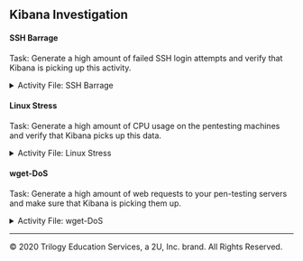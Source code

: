 ## Kibana Investigation

#### SSH Barrage

Task: Generate a high amount of failed SSH login attempts and verify that Kibana is picking up this activity.

<details>
<summary> Activity File: SSH Barrage </summary>

---

We can easily do this by trying to SSH to a web machine from our jump box directly without using the Ansible container. 

1. Start by logging into your jump-box. 

2.  Run the failed SSH command in a loop to generate failed login log entries.

        - while :; do ssh -T ansible@10.0.0.5; done
    
    ![sshjustoneserver](https://user-images.githubusercontent.com/77551247/123014694-c80f5280-d394-11eb-866c-6ba1a6179fde.PNG)


3. Search through the logs in Kibana to locate your generated failed login attempts.

   ![Log Stream Live - SSH Fail](https://user-images.githubusercontent.com/77551247/123014105-829e5580-d393-11eb-808d-78121c9ec405.PNG)

        
**Bonus**: Create a nested loop that generates SSH login attempts across all three of your VM's:
        
        - while :; do ssh -T ansible@10.0.0.5 | ssh -T ansible@10.0.0.6 | ssh -T ansible@10.0.0.10; done
         
![SSHfailloginloop](https://user-images.githubusercontent.com/77551247/123013886-0dcb1b80-d393-11eb-84e2-e2fe3df17065.png)


          


</details>

#### Linux Stress

Task: Generate a high amount of CPU usage on the pentesting machines and verify that Kibana picks up this data.

<details>

<summary> Activity File: Linux Stress </summary>

---

#### Notes

1. From your jump box, start up your Ansible container and attach to it.

2. SSH from your Ansible container to one of your WebVM's.

3. Run `sudo apt install stress` to install the stress program.

4. Run `sudo stress --cpu 1` and allow `stress` to run for a few minutes. 
![web1stress](https://user-images.githubusercontent.com/77551247/123016094-de6add80-d397-11eb-971b-115104d81860.PNG)

5. View the Metrics page for that VM in Kibana.  What indicates that CPU usage increased?
        
  - Here are our results for Webserver1:
    ![stressnapshotwebserver1](https://user-images.githubusercontent.com/77551247/123018380-723ea880-d39c-11eb-8473-4f3897a8be7f.PNG)
    
    As we can see by running `sudo stress --cpu 1` there is significant stress placed on the overall CPU usage, reaching its maximum. We can also observe a notable spike in the Load for the webserver as well. 


6. Run the `stress` program on all three of your VMs and take screenshots of the data generated on the Metrics page of Kibana.
  - Running the same test on our other web servers, we see the same results replicated regarding the CPU usage and the Load. There remain no discernible increases pertaining to the Memory Usage or Network Traffic
  
  - Here are our results for Webserver2:
    ![stresssnapshotwebserver2](https://user-images.githubusercontent.com/77551247/123019595-cb0f4080-d39e-11eb-86c0-13019ddda7f2.PNG)

  - Here are our results for Webserver3:
    ![stresssnapshotwebserver3](https://user-images.githubusercontent.com/77551247/123019785-28a38d00-d39f-11eb-8fa3-940c188e1827.PNG)

        
</details>


#### wget-DoS


Task: Generate a high amount of web requests to your pen-testing servers and make sure that Kibana is picking them up.

<details>

<summary> Activity File: wget-DoS </summary>

---

The Metrics section for a single VM will show Load and Network Traffic data. 

We can generate abnormal data to view by creating a DoS web attack. The command-line program `wget` can do this easily.

`wget` will download a file from any web server. Use man pages for more info on `wget`.

1. Log into your jump box.

2. Run `wget ip.of.web.vm`.
   ![wgetserver1](https://user-images.githubusercontent.com/77551247/123020038-a798c580-d39f-11eb-8c06-a99126790849.PNG)


3. Run `ls` to view the file you downloaded from your web VM to your jump box. 

   ![jumpboxls](https://user-images.githubusercontent.com/77551247/123020147-d0b95600-d39f-11eb-9a73-187508c138a9.PNG)


4. Run the `wget` command in a loop to generate many web requests.

        while :; do wget 10.0.0.5; done

5. Open the Metrics page for the web machine you attacked and answer which of the VM metrics were affected the most from this traffic:
        
 - Which of the VM metrics were affected the most from this traffic?
   ![wgetsnapshotwebserver1](https://user-images.githubusercontent.com/77551247/123021029-538ee080-d3a1-11eb-9312-a49eeaa504a2.PNG)


        
**Bonus**: Notice that your `wget` loop creates a lot of duplicate files on your jump box.

  rm index.*

-  Find a way to run the `wget` command without generating these extra files.
                
        - Look up the flag options for `wget` and find the flag that lets you choose a location to save the file it downloads. 
                
        - Save that file to the Linux directory known as the "void" or the directory that doesn't save anything.

**Bonus**: Write a nested loop that sends your `wget` command to all three of your web VMs over and over.

</details>


---

© 2020 Trilogy Education Services, a 2U, Inc. brand. All Rights Reserved.  

